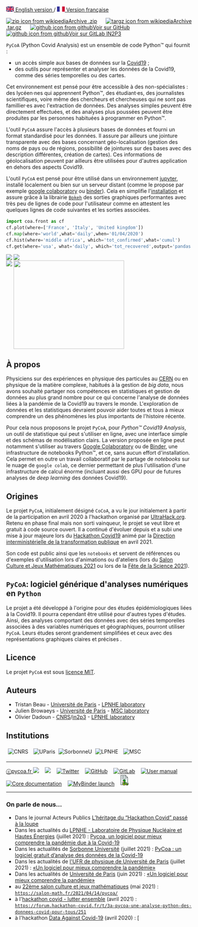 [<img src="fig/UK.png" height="14px" alt="UK flag"> English  version ](http://www.pycoa.fr/index) /
[ <img src="fig/FR.png" height="14px" alt="FR flag"> Version française ](http://www.pycoa.fr/index_FR)

<section id="downloads" class="clearfix">
  <a href="https://github.com/coa-project/pycoa/archive/main.zip" id="download-zip" class="button" target=_blank><span><img src="https://upload.wikimedia.org/wikipedia/commons/9/9c/The_Unarchiver_zip.png" height="25px" align="bottom" alt="zip icon from wikipedia">Archive .zip</span></a>
  &nbsp;&nbsp;&nbsp;&nbsp;
  <a href="https://github.com/coa-project/pycoa/archive/main.tar.gz" id="download-tar-gz" class="button" target=_blank><span>
    <img src="https://upload.wikimedia.org/wikipedia/commons/e/e4/Tar_gz_archive_icon.svg" height="25px" align="bottom" alt="targz icon from wikipedia">Archive .tar.gz</span></a>
  &nbsp;&nbsp;&nbsp;&nbsp;
  <a href="https://github.com/coa-project/pycoa/tree/main" id="view-on-github" class="button" target=_blank><span><img src="https://github.githubassets.com/images/modules/logos_page/GitHub-Mark.png" height="25px" align="bottom" alt="github icon from github">Voir sur GitHub</span></a>
    <a href="https://gitlab.in2p3.fr/lpnhe/pycoa" id="view-on-gitlab" class="button" target=_blank><span><img src="https://raw.githubusercontent.com/wiki/coa-project/pycoa/figs/gitlab.png" height="25px" align="bottom" alt="github icon from github">Voir sur GitLab IN2P3</span></a>
</section>

<!--center>
<iframe id="mobilehide" height="460" width="580" src="fig/mapFranceVariant.html" frameborder="0"></iframe>
</center-->

`PyCoA` (Python Covid Analysis) est un ensemble de code Python™ qui fournit :
- un accès simple aux bases de données sur la <a href="https://www.who.int/fr/emergencies/diseases/novel-coronavirus-2019/question-and-answers-hub">Covid19</a> ;
- des outils pour représenter et analyser les données de la Covid19, comme des séries temporelles ou des cartes.

Cet environnement est pensé pour être accessible à des non-spécialistes : des lycéen·nes qui apprennent Python™, des étudiant·es, des journalistes scientifiques, voire même des chercheurs et chercheuses qui ne sont pas famillier·es avec l'extraction de données. Des analyses simples peuvent être directement effectuées, et des analyses plus poussées peuvent être produites par les personnes habituées à programmer en Python™.

L'outil `PyCoA` assure l'accès à plusieurs bases de données et fourni un format standardisé pour les données. Il assure par ailleurs une jointure transparente avec des bases concernant géo-localisation (gestion des noms de pays ou de régions, possibilité de jointures sur des bases avec des description différentes, création de cartes). Ces informations de géolocalisation peuvent par ailleurs être utilisées pour d'autres application en dehors des aspects Covid19.

L'outil `PyCoA` est pensé pour être utilisé dans un environnement [jupyter](https://jupyter.org/), installé localement ou bien sur un serveur distant (comme le propose par exemple [google colaboratory](https://colab.research.google.com/) ou [binder](https://mybinder.org/)). Cela en simplifie l'[installation](https://github.com/coa-project/pycoa/wiki/Installation) et assure grâce à la librairie [`Bokeh`](https://bokeh.org/) des sorties graphiques performantes avec très peu de lignes de code pour l'utilisateur comme en attestent les quelques lignes de code suivantes et les sorties associées.

```python
import coa.front as cf
cf.plot(where=['France', 'Italy', 'United kingdom'])
cf.map(where='world',what='daily',when='01/04/2020')
cf.hist(where='middle africa', which='tot_confirmed',what='cumul')
cf.get(where='usa', what='daily', which='tot_recovered',output='pandas')
```
<img src="https://raw.githubusercontent.com/wiki/coa-project/pycoa/figs/pycoa_plot_example.png" height="240" align=top />
<img src="https://raw.githubusercontent.com/wiki/coa-project/pycoa/figs/pycoa_map_example.png" height="240" align=top />
<br/>
<img src="https://raw.githubusercontent.com/wiki/coa-project/pycoa/figs/pycoa_hist_example.png" height="240" align=top />
<img src="https://raw.githubusercontent.com/wiki/coa-project/pycoa/figs/pycoa_get_example.png" height="240" width="300" align=top />

## À propos

Physiciens sur des expériences en physique des particules au [CERN](https://home.cern/) ou en physique de la matière complexe, habitués à la gestion de _big data_, nous avons souhaité partager nos compétences en statistiques et gestion de données au plus grand nombre pour ce qui concerne l'analyse de données liées à la pandémie de la Covid19 au travers le monde.
L'exploration de données et les statistiques devraient pouvoir aider toutes et tous à mieux comprendre un des phénomènes les plus importants de l'histoire récente.

Pour cela nous proposons le projet `PyCoA`, pour _Python™ Covid19 Analysis_, un outil de statistique qui peut s'utiliser en ligne, avec une interface simple et des schémas de modélisation clairs. La version proposée en ligne peut notamment s'utiliser au travers [Google Colaboratory](https://colab.research.google.com/) ou de [Binder](https://mybinder.org/), une infrastructure de notebooks Python™, et ce, sans aucun effort d'installation.
Cela permet en outre un travail collaboratif par le partage de _notebooks_ sur le nuage de `google colab`, ce dernier permettant de plus l'utilisation d'une infrastructure de calcul énorme (incluant aussi des GPU pour de futures analyses de _deep learning_ des données Covid19).

## Origines

Le projet `PyCoA`, initialement désigné `CoCoA`, a vu le jour initialement à partir de la participation en avril 2020 à l'hackathon organisé par [UltraHack.org](https://ultrahack.org/covid-19datahack).
Retenu en phase final mais non sorti vainqueur, le projet se veut libre et gratuit à code source ouvert. Il a continué d'évoluer depuis et a subi une mise à jour majeure lors du [Hackathon Covid19](https://hackathon-covid.fr) animé par la [Direction interministérielle de la transformation publique](https://www.modernisation.gouv.fr/) en avril 2021.

Son code est public ainsi que les `notebooks` et servent de références ou d'exemples d'utilisation lors d'animations ou d'ateliers (lors du [Salon Culture et Jeux Mathématiques 2021](https://salon-math.fr/) ou lors de la [Fête de la Science 2021](https://www.fetedelascience.fr/)).

## `PyCoA`: logiciel générique d'analyses numériques en `Python`
Le projet a été développé à l'origine pour des études épidémiologiques liées à la Covid19. Il pourra cependant être utilisé pour d'autres types d'études.   
Ainsi, des analyses comportant des données avec des séries temporelles associées à des variables numériques et géographiques, pourront utiliser `PyCoA`. Leurs études seront grandement simplifiées et ceux avec des représentations graphiques claires et précises .    


## Licence

Le projet `PyCoA` est sous [licence MIT](https://github.com/coa-project/pycoa/blob/main/LICENSE).

## Auteurs

* Tristan Beau - [Université de Paris](http://u-paris.fr) - [LPNHE laboratory](http://lpnhe.in2p3.fr/)
* Julien Browaeys - [Université de Paris](http://u-paris.fr) - [MSC laboratory](http://www.msc.univ-paris-diderot.fr/)
* Olivier Dadoun - [CNRS](http://cnrs.fr)/[in2p3](https://www.in2p3.cnrs.fr/) - [LPNHE laboratory](http://lpnhe.in2p3.fr/)

## Institutions
<div class="row">
    <img src="https://raw.githubusercontent.com/wiki/coa-project/pycoa/figs/logoCNRS.jpg" alt="CNRS" style="height:45px; padding: 5px;" />
    <img src="https://raw.githubusercontent.com/wiki/coa-project/pycoa/figs/Universite_Paris_logo_horizontal.jpg" alt="UParis" style="height:45px; padding: 5px;" />
    <img src="https://raw.githubusercontent.com/wiki/coa-project/pycoa/figs/logo_sorbonne_U.png" alt="SorbonneU" style="height:45px;" />
    <img src="https://raw.githubusercontent.com/wiki/coa-project/pycoa/figs/logo_LPNHE_web_bleu_2011.gif" alt="LPNHE" style="height:45px; padding: 5px;" />
    <img src="http://www.msc.univ-paris-diderot.fr/plugins/kitcnrs/images/logo_msc.jpg" alt="MSC" style="height:45px; padding: 5px;" />
</div>

***
[ⓒpycoa.fr <img src='https://raw.githubusercontent.com/wiki/coa-project/pycoa/figs/world-wide-web.png' height='25px' />](http://www.pycoa.fr) &nbsp;&nbsp;
[<img src='https://raw.githubusercontent.com/wiki/coa-project/pycoa/figs/email.png' height='25px' align='bottom' />](mailto:support@pycoa.fr) &nbsp;&nbsp;
[<img src='https://raw.githubusercontent.com/wiki/coa-project/pycoa/figs/twitter.png' height='25px' alt='Twitter'  />](https://twitter.com/pycoa_fr) &nbsp;&nbsp;
[<img src='https://raw.githubusercontent.com/wiki/coa-project/pycoa/figs/github.png' height='25px' alt='GitHub' />](https://github.com/coa-project/pycoa) &nbsp;&nbsp;
[<img src='https://raw.githubusercontent.com/wiki/coa-project/pycoa/figs/gitlab.png' height='25px' alt='GitLab' />](https://gitlab.in2p3.fr/lpnhe/pycoa) &nbsp;&nbsp;
[<img src='https://raw.githubusercontent.com/wiki/coa-project/pycoa/figs/information.png' height='25px' alt='User manual' />](https://github.com/coa-project/pycoa/wiki) &nbsp;&nbsp;
[<img src='https://raw.githubusercontent.com/wiki/coa-project/pycoa/figs/manual.png' height='25px' alt='Core documentation' />](https://www.pycoa.fr/doc) &nbsp;&nbsp;
[<img src='https://raw.githubusercontent.com/wiki/coa-project/pycoa/figs/mybinder.png' height='20px' alt='MyBinder launch' />](https://mybinder.org/v2/gh/coa-project/pycoa/dev)&nbsp;&nbsp;
[<img src='https://raw.githubusercontent.com/coa-project/coa-project.github.io/main/doc/pdoc.png' height='30px' alt='Documentation' />](http://pycoa.fr/doc/index.html)

***
### On parle de nous…
* Dans le journal Acteurs Publics [L’héritage du “Hackathon Covid” passé à la loupe](https://www.acteurspublics.fr/articles/lheritage-du-hackathon-covid-passe-a-la-loupe)
* Dans les actualités du [LPNHE - Laboratoire de Physique Nucléaire et Hautes Énergies](https://lpnhe.in2p3.fr/) (juillet 2021) : [Pycoa, un logiciel pour mieux comprendre la pandémie due à la Covid-19 ](https://lpnhe.in2p3.fr/spip.php?article1596)
* Dans les actualités de [Sorbonne Université](https://www.sorbonne-universite.fr) (juillet 2021) : [PyCoa : un logiciel gratuit d’analyse des données de la Covid-19](https://www.sorbonne-universite.fr/actualites/pycoa-un-logiciel-gratuit-danalyse-des-donnees-de-la-covid-19)
* Dans les actualités de [l'UFR de physique de Université de Paris](https://physique.u-paris.fr) (juillet 2021) : [«Un logiciel pour mieux comprendre la pandémie»](https://physique.u-paris.fr/actualites/un-logiciel-pycoa-pour-mieux-comprendre-la-pandemie)
* Dans les actualités de [Université de Paris](http://u-paris.fr) (juin 2021) : [«Un logiciel pour mieux comprendre la pandémie»](https://u-paris.fr/un-logiciel-pour-mieux-comprendre-la-pandemie/)
* au [22ème salon culture et jeux mathématiques](https://salon-math.fr) (mai 2021) : [`https://salon-math.fr/2021/04/14/pycoa/`](https://salon-math.fr/2021/04/14/pycoa/)
* à l'[hackathon covid - lutter ensemble](https://hackathon-covid.fr) (avril 2021) : [`https://forum.hackathon-covid.fr/t/3a-pycoa-une-analyse-python-des-donnees-covid-pour-tous/251`](https://forum.hackathon-covid.fr/t/3a-pycoa-une-analyse-python-des-donnees-covid-pour-tous/251)
* à l'hackathon [Data Against Covid-19](https://ultrahack.org/covid-19datahack) (avril 2020) : [

